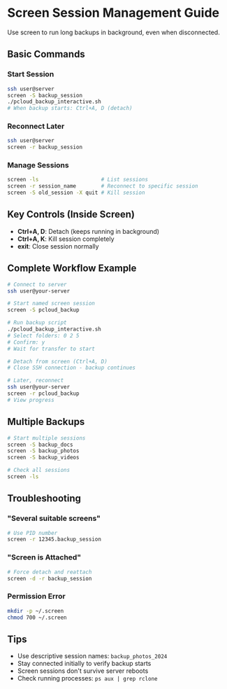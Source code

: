 # Screen Session Management Guide

Use screen to run long backups in background, even when disconnected.

## Basic Commands

### Start Session
```bash
ssh user@server
screen -S backup_session
./pcloud_backup_interactive.sh
# When backup starts: Ctrl+A, D (detach)
```

### Reconnect Later  
```bash
ssh user@server
screen -r backup_session
```

### Manage Sessions
```bash
screen -ls                    # List sessions
screen -r session_name        # Reconnect to specific session
screen -S old_session -X quit # Kill session
```

## Key Controls (Inside Screen)
- **Ctrl+A, D**: Detach (keeps running in background)
- **Ctrl+A, K**: Kill session completely  
- **exit**: Close session normally

## Complete Workflow Example

```bash
# Connect to server
ssh user@your-server

# Start named screen session
screen -S pcloud_backup

# Run backup script  
./pcloud_backup_interactive.sh
# Select folders: 0 2 5
# Confirm: y
# Wait for transfer to start

# Detach from screen (Ctrl+A, D)
# Close SSH connection - backup continues

# Later, reconnect
ssh user@your-server
screen -r pcloud_backup
# View progress
```

## Multiple Backups
```bash
# Start multiple sessions
screen -S backup_docs
screen -S backup_photos
screen -S backup_videos

# Check all sessions
screen -ls
```

## Troubleshooting

### "Several suitable screens"
```bash
# Use PID number
screen -r 12345.backup_session
```

### "Screen is Attached"
```bash
# Force detach and reattach
screen -d -r backup_session  
```

### Permission Error
```bash
mkdir -p ~/.screen
chmod 700 ~/.screen
```

## Tips
- Use descriptive session names: `backup_photos_2024`
- Stay connected initially to verify backup starts
- Screen sessions don't survive server reboots
- Check running processes: `ps aux | grep rclone`
